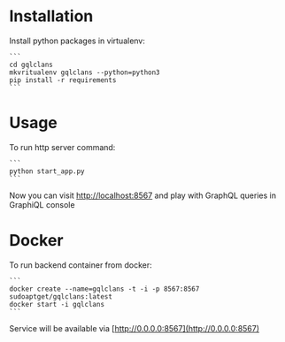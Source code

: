 # Installation

Install python packages in virtualenv:

    ```
    cd gqlclans
    mkvritualenv gqlclans --python=python3
    pip install -r requirements
    ```


# Usage

To run http server command:

    ```
    python start_app.py
    ```

Now you can visit [http://localhost:8567](http://localhost:8567) and play with GraphQL queries in GraphiQL console


# Docker

To run backend container from docker:

    ```
    docker create --name=gqlclans -t -i -p 8567:8567 sudoaptget/gqlclans:latest
    docker start -i gqlclans
    ```

Service will be available via [http://0.0.0.0:8567](http://0.0.0.0:8567)

